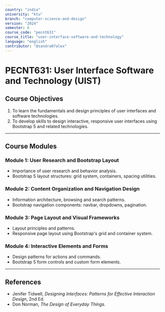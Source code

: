 ```yaml
---
country: "india"
university: "ktu"
branch: "computer-science-and-design"
version: "2024"
semester: 6
course_code: "pecnt631"
course_title: "user-interface-software-and-technology"
language: "english"
contributor: "@sandra07alex"
---
```


# PECNT631: User Interface Software and Technology (UIST)

## Course Objectives
1. To learn the fundamentals and design principles of user interfaces and software technologies.
2. To develop skills to design interactive, responsive user interfaces using Bootstrap 5 and related technologies.

---

## Course Modules

### Module 1: User Research and Bootstrap Layout
- Importance of user research and behavior analysis.
- Bootstrap 5 layout structures: grid system, containers, spacing utilities.

### Module 2: Content Organization and Navigation Design
- Information architecture, browsing and search patterns.
- Bootstrap navigation components: navbar, dropdowns, pagination.

### Module 3: Page Layout and Visual Frameworks
- Layout principles and patterns.
- Responsive page layout using Bootstrap's grid and container system.

### Module 4: Interactive Elements and Forms
- Design patterns for actions and commands.
- Bootstrap 5 form controls and custom form elements.

---

## References
- Jenifer Tidwell, *Designing Interfaces: Patterns for Effective Interaction Design*, 2nd Ed.
- Don Norman, *The Design of Everyday Things*.
